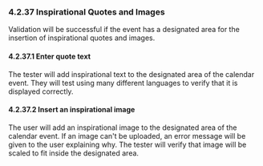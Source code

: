 ### 4.2.37 Inspirational Quotes and Images

Validation will be successful if the event has a designated area for the insertion of inspirational quotes and images.

#### 4.2.37.1 Enter quote text

The tester will add inspirational text to the designated area of the calendar event. They will test using many different languages to verify that it is displayed correctly.

#### 4.2.37.2 Insert an inspirational image

The user will add an inspirational image to the designated area of the calendar event. If an image can't be uploaded, an error message will be given to the user explaining why. The tester will verify that image will be scaled to fit inside the designated area. 

